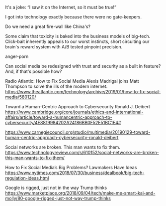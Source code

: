 It's a joke: “I saw it on the Internet, so it must be true!”

I got into technology exactly because there were no gate-keepers.

Do we need a great fire-wall like China's?


Some claim that toxicity is baked into the business models of big-tech. Click-bait inherently appeals to our worst instincts, short circuiting our brain's reward system with A/B tested pinpoint precision.

anger-porn


Can social media be redesigned with trust and security as a built in feature? And, if that's possible how?


Radio Atlantic: How to Fix Social Media
Alexis Madrigal joins Matt Thompson to solve the ills of the modern internet.
https://www.theatlantic.com/technology/archive/2019/01/how-to-fix-social-media/580120/


Toward a Human-Centric Approach to Cybersecurity
Ronald J. Deibert
https://www.cambridge.org/core/journals/ethics-and-international-affairs/article/toward-a-humancentric-approach-to-cybersecurity/4E8819984202A24186BB0F52E51BC1E4#

https://www.carnegiecouncil.org/studio/multimedia/20190129-toward-human-centric-approach-cybersecurity-ronald-deibert


Social networks are broken. This man wants to fix them.
https://www.technologyreview.com/s/610152/social-networks-are-broken-this-man-wants-to-fix-them/


How to Fix Social Media’s Big Problems? Lawmakers Have Ideas
https://www.nytimes.com/2018/07/30/business/dealbook/big-tech-regulation-ideas.html


Google is rigged, just not in the way Trump thinks
https://www.marketplace.org/2018/09/04/tech/make-me-smart-kai-and-molly/80-google-rigged-just-not-way-trump-thinks



